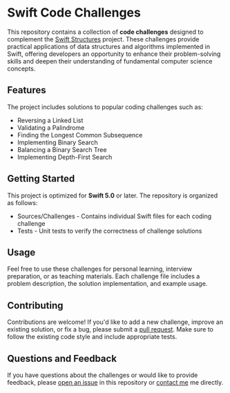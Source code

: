 # Swift Code Challenges

This repository contains a collection of **code challenges** designed to complement the [Swift Structures](https://github.com/waynewbishop/SwiftStructures) project. These challenges provide practical applications of data structures and algorithms implemented in Swift, offering developers an opportunity to enhance their problem-solving skills and deepen their understanding of fundamental computer science concepts.

## Features

The project includes solutions to popular coding challenges such as:

+ Reversing a Linked List
+ Validating a Palindrome
+ Finding the Longest Common Subsequence
+ Implementing Binary Search
+ Balancing a Binary Search Tree
+ Implementing Depth-First Search

## Getting Started

This project is optimized for **Swift 5.0** or later. The repository is organized as follows:
+ Sources/Challenges - Contains individual Swift files for each coding challenge
+ Tests - Unit tests to verify the correctness of challenge solutions

## Usage

Feel free to use these challenges for personal learning, interview preparation, or as teaching materials. Each challenge file includes a problem description, the solution implementation, and example usage.

## Contributing

Contributions are welcome! If you'd like to add a new challenge, improve an existing solution, or fix a bug, please submit a [pull request](https://github.com/waynewbishop/bishop-algorithms-challenges/pulls). Make sure to follow the existing code style and include appropriate tests.

## Questions and Feedback

If you have questions about the challenges or would like to provide feedback, please [open an issue](https://github.com/waynewbishop/bishop-algorithms-challenges/issues) in this repository or [contact me](https://www.linkedin.com/in/waynebishop/) me directly.
